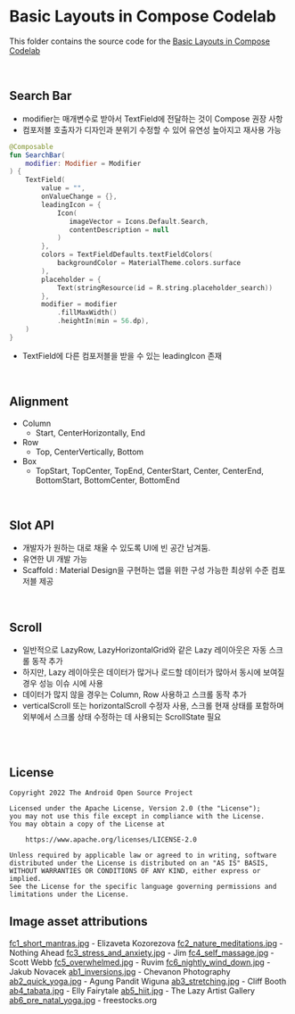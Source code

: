 # Basic Layouts in Compose Codelab

This folder contains the source code for
the [Basic Layouts in Compose Codelab](https://developer.android.com/codelabs/jetpack-compose-layouts)

<br>

## Search Bar
- modifier는 매개변수로 받아서 TextField에 전달하는 것이 Compose 권장 사항
- 컴포저블 호출자가 디자인과 분위기 수정할 수 있어 유연성 높아지고 재사용 가능
```kotlin
@Composable
fun SearchBar(
    modifier: Modifier = Modifier
) {
    TextField(
        value = "",
        onValueChange = {},
        leadingIcon = {
            Icon(
               imageVector = Icons.Default.Search,
               contentDescription = null
            )
        },
        colors = TextFieldDefaults.textFieldColors(
            backgroundColor = MaterialTheme.colors.surface
        ),
        placeholder = {
            Text(stringResource(id = R.string.placeholder_search))
        },
        modifier = modifier
            .fillMaxWidth()
            .heightIn(min = 56.dp),
    )
}
```
- TextField에 다른 컴포저블을 받을 수 있는 leadingIcon 존재

<br>

## Alignment
- Column
    - Start, CenterHorizontally, End
- Row
    - Top, CenterVertically, Bottom
- Box
    - TopStart, TopCenter, TopEnd, CenterStart, Center, CenterEnd, BottomStart, BottomCenter, BottomEnd

<br>

## Slot API
- 개발자가 원하는 대로 채울 수 있도록 UI에 빈 공간 남겨둠.
- 유연한 UI 개발 가능
- Scaffold : Material Design을 구현하는 앱을 위한 구성 가능한 최상위 수준 컴포저블 제공

<br>

## Scroll
- 일반적으로 LazyRow, LazyHorizontalGrid와 같은 Lazy 레이아웃은 자동 스크롤 동작 추가
- 하지만, Lazy 레이아웃은 데이터가 많거나 로드할 데이터가 많아서 동시에 보여질 경우 성능 이슈 시에 사용
- 데이터가 많지 않을 경우는 Column, Row 사용하고 스크롤 동작 추가
- verticalScroll 또는 horizontalScroll 수정자 사용, 스크롤 현재 상태를 포함하며 외부에서 스크롤 상태 수정하는 데 사용되는 ScrollState 필요

<br>

<br>

## License

```
Copyright 2022 The Android Open Source Project

Licensed under the Apache License, Version 2.0 (the "License");
you may not use this file except in compliance with the License.
You may obtain a copy of the License at

    https://www.apache.org/licenses/LICENSE-2.0

Unless required by applicable law or agreed to in writing, software
distributed under the License is distributed on an "AS IS" BASIS,
WITHOUT WARRANTIES OR CONDITIONS OF ANY KIND, either express or implied.
See the License for the specific language governing permissions and
limitations under the License.
```

## Image asset attributions

[fc1_short_mantras.jpg](https://www.pexels.com/photo/body-of-water-view-1825206/) - Elizaveta Kozorezova
[fc2_nature_meditations.jpg](https://www.pexels.com/photo/photo-of-green-leaves-3571551/) - Nothing Ahead
[fc3_stress_and_anxiety.jpg](https://www.pexels.com/photo/aerial-view-of-body-of-water-1557238/) - Jim
[fc4_self_massage.jpg](https://www.pexels.com/photo/photography-of-stones-1029604/) - Scott Webb
[fc5_overwhelmed.jpg](https://www.pexels.com/photo/white-clouds-3560044/) - Ruvim
[fc6_nightly_wind_down.jpg](https://www.pexels.com/photo/time-lapse-photo-of-stars-on-night-924824/) - Jakub Novacek
[ab1_inversions.jpg](https://www.pexels.com/photo/low-angle-view-of-woman-relaxing-on-beach-against-blue-sky-317157/) - Chevanon Photography
[ab2_quick_yoga.jpg](https://www.pexels.com/photo/photo-of-woman-stretching-her-body-1812964/) - Agung Pandit Wiguna
[ab3_stretching.jpg](https://www.pexels.com/photo/photo-of-women-stretching-together-4056723/) - Cliff Booth
[ab4_tabata.jpg](https://www.pexels.com/photo/fashion-man-people-art-4662438/) - Elly Fairytale
[ab5_hiit.jpg](https://www.pexels.com/photo/man-wearing-white-pants-under-blue-sky-999309/) - The Lazy Artist Gallery
[ab6_pre_natal_yoga.jpg](https://www.pexels.com/photo/woman-doing-yoga-396133/) - freestocks.org
